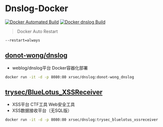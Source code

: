# Dnslog-Docker

[![Docker Automated Build](https://img.shields.io/docker/automated/xrsec/dnslog?label=Build&logo=docker&style=flat-square)](https://hub.docker.com/r/xrsec/dnslog) [![Docker dnslog Build](https://github.com/XRSec/Dnslog-Docker/actions/workflows/Docker%20dnslog%20Build.yml/badge.svg)](https://github.com/XRSec/Dnslog-Docker/actions/workflows/Docker%20dnslog%20Build.yml)

> Docker Auto Restart
```bash
--restart=always
```

## [donot-wong/dnslog](https://github.com/donot-wong/dnslog) 

- weblog/dnslog平台 Docker容器化部署

```bash
docker run -it -d -p 8080:80 xrsec/dnslog:donot-wong_dnslog
```


## [trysec/BlueLotus_XSSReceiver](https://github.com/trysec/BlueLotus_XSSReceiver)

- XSS平台 CTF工具 Web安全工具
- XSS数据接收平台（无SQL版）

```bash
docker run -it -d -p 8080:80 xrsec/dnslog:trysec_bluelotus_xssreceiver
```

